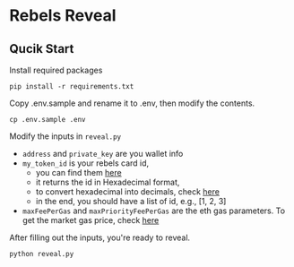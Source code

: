# Rebels Reveal 

## Qucik Start 

Install required packages 

```
pip install -r requirements.txt 
```

Copy .env.sample and rename it to .env, then modify the contents.

```
cp .env.sample .env
```

Modify the inputs in `reveal.py`
- `address` and `private_key` are you wallet info 
- `my_token_id` is your rebels card id, 
    - you can find them [here](https://rebels.art/reveal/connect)
    - it returns the id in Hexadecimal format, 
    - to convert hexadecimal into decimals, check [here](https://www.rapidtables.com/convert/number/hex-to-decimal.html)
    - in the end, you should have a list of id, e.g., [1, 2, 3]
- `maxFeePerGas` and `maxPriorityFeePerGas` are the eth gas parameters. To get the market gas price, check [here](https://etherscan.io/gastracker)

After filling out the inputs, you're ready to reveal.  

```
python reveal.py
```